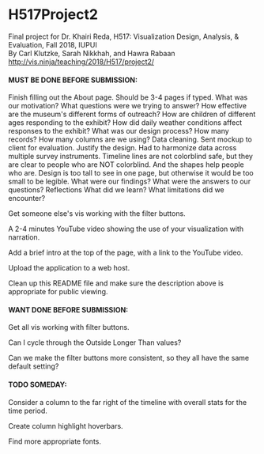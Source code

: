 # H517Project2
Final project for Dr. Khairi Reda, H517: Visualization Design, Analysis, & Evaluation, Fall 2018, IUPUI  
By Carl Klutzke, Sarah Nikkhah, and Hawra Rabaan  
http://vis.ninja/teaching/2018/H517/project2/

#### MUST BE DONE BEFORE SUBMISSION:

Finish filling out the About page. Should be 3-4 pages if typed.
	What was our motivation?
		What questions were we trying to answer?
			How effective are the museum's different forms of outreach?
			How are children of different ages responding to the exhibit?
			How did daily weather conditions affect responses to the exhibit?
	What was our design process?
		How many records?
		How many columns are we using?
		Data cleaning.
		Sent mockup to client for evaluation.
	Justify the design.
		Had to harmonize data across multiple survey instruments.
		Timeline lines are not colorblind safe, but they are clear to people who are NOT colorblind. And the shapes help people who are.
		Design is too tall to see in one page, but otherwise it would be too small to be legible.
	What were our findings?
		What were the answers to our questions?
	Reflections
		What did we learn?
		What limitations did we encounter?
		
Get someone else's vis working with the filter buttons.

A 2-4 minutes YouTube video showing the use of your visualization with narration.

Add a brief intro at the top of the page, with a link to the YouTube video.

Upload the application to a web host.

Clean up this README file and make sure the description above is appropriate for public viewing.


#### WANT DONE BEFORE SUBMISSION:

Get all vis working with filter buttons.

Can I cycle through the Outside Longer Than values?

Can we make the filter buttons more consistent, so they all have the same default setting?


#### TODO SOMEDAY:
Consider a column to the far right of the timeline with overall stats for the time period.

Create column highlight hoverbars.

Find more appropriate fonts.

